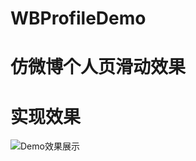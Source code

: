 # WBProfileDemo

# 仿微博个人页滑动效果

# 实现效果
![Demo效果展示](http://upload-images.jianshu.io/upload_images/1844873-96bcd4780f2f9b3c.gif?imageMogr2/auto-orient/strip) 
